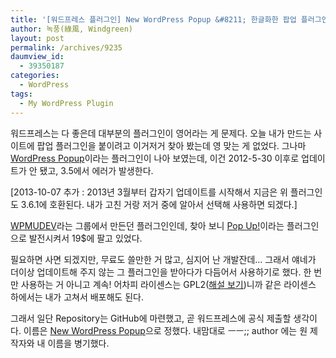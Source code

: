 ```yaml
---
title: '[워드프레스 플러그인] New WordPress Popup &#8211; 한글화한 팝업 플러그인'
author: 녹풍(綠風, Windgreen)
layout: post
permalink: /archives/9235
daumview_id:
  - 39350187
categories:
  - WordPress
tags:
  - My WordPress Plugin
---
```

워드프레스는 다 좋은데 대부분의 플러그인이 영어라는 게 문제다. 오늘 내가 만드는 사이트에 팝업 플러그인을 붙이려고 이거저거 찾아 봤는데 영 맞는 게 없었다. 그나마 [WordPress Popup][1]이라는 플러그인이 나아 보였는데, 이건 2012-5-30 이후로 업데이트가 안 됐고, 3.5에서 에러가 발생한다.

[2013-10-07 추가 : 2013년 3월부터 갑자기 업데이트를 시작해서 지금은 위 플러그인도 3.6.1에 호환된다. 내가 고친 거랑 저거 중에 알아서 선택해 사용하면 되겠다.]

[WPMUDEV][2]라는 그룹에서 만든던 플러그인인데, 찾아 보니 [Pop Up!][3]이라는 플러그인으로 발전시켜서 19$에 팔고 있었다.

필요하면 사면 되겠지만, 무료도 쓸만한 거 많고, 심지어 난 개발잔데&#8230; 그래서 얘네가 더이상 업데이트해 주지 않는 그 플러그인을 받아다가 다듬어서 사용하기로 했다. 한 번만 사용하는 거 아니고 계속! 어차피 라이센스는 GPL2([해설 보기][4])니까 같은 라이센스 하에서는 내가 고쳐서 배포해도 된다.

그래서 일단 Repository는 GitHub에 마련했고, 곧 워드프레스에 공식 제출할 생각이다. 이름은 [New WordPress Popup][5]으로 정했다. 내맘대로 ㅡㅡ;; author 에는 원 제작자와 내 이름을 병기했다.

 [1]: http://wordpress.org/extend/plugins/wordpress-popup/
 [2]: http://profiles.wordpress.org/WPMUDEV/
 [3]: http://premium.wpmudev.org/project/the-pop-over-plugin/
 [4]: http://vulcan9.tistory.com/69
 [5]: https://github.com/mytory/new-wordpress-popup